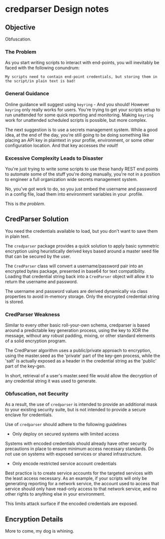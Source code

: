 # credparser Design notes

## Objective

Obfuscation.

### The Problem

As you start writing scripts to interact with end-points, you will inevitably be faced with the following conundrum:

```
My scripts need to contain end-point credentials, but storing them in the script/in plain text is bad!
```

### General Guidance

Online guidance will suggest using `keyring` - And you should!  However `keyring` only really works for users.  You're trying to get your scripts setup to run unattended for some quick reporting and monitoring.  Making `keyring` work for unattended scheduled scripts is possible, but more complex.

The next suggestion is to use a secrets management system.  While a good idea, at the end of the day, you're still going to be doing something like placing an API key in plaintext in your profile, environment, or some other configuration location.  And that key accesses _the vault_!

### Excessive Complexity Leads to Disaster

You're just trying to write some scripts to use these handy REST end points to automate some of the stuff you're doing manually, you're not in a position to engineer a full organization wide secrets management system.

No, you've got work to do, so you just embed the username and password in a config file, load them into environment variables in your .profile.

This is _the problem_.

## CredParser Solution

You need the credentials available to load, but you don't want to save them in plain text.

The `credparser` package provides a quick solution to apply basic symmetric encryption using heuristically derived keys based around a master seed file that can be secured by the user.

The `CredParser` class will convert a username/password pair into an encrypted bytes package, presented in base64 for text compatibility.  Loading that credential string back into a `CredParser` object will allow it to return the username and password.

The username and password values are derived dynamically via class properties to avoid in-memory storage.  Only the encrypted credential string is stored.

### CredParser Weakness

Similar to every other basic roll-your-own schema, credparser is based around a predictable key generation process, using the key to XOR the message, without any robust padding, mixing, or other standard elements of a solid encryption program.

The CredParser algorithm uses a public/private approach to encryption, using the master.seed as the 'private' part of the key-gen process, while the 'salt' is actually exposed as a header in the credential string as the 'public' part of the key-gen.

In short, retrieval of a user's master.seed file would allow the decryption of any credential string it was used to generate.

### Obfuscation, not Security

As a result, the use of `credparser` is intended to provide an additional mask to your existing security suite, but is not intended to provide a secure enclave for credentials.  

Use of `credparser` should adhere to the following guidelines

- Only deploy on secured systems with limited access

Systems with encoded credentials should already have other security precautions in place to ensure minimum access necessary standards.  Do not use on systems with exposed services or shared infrastructure.

- Only encode restricted service account credentials

Best practice is to create service accounts for the targeted services with the least access necessary.  As an example, if your scripts will only be generating reporting for a network service, the account used to access that service should only have read-only access to that network service, and no other rights to anything else in your environment.

This limits attack surface if the encoded credentials are exposed.

## Encryption Details

More to come, my dog is whining.